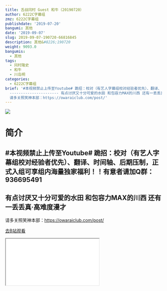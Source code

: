 ```yaml
---
title: 舌战冈村 Guest 和牛（20190720）
author: 6222C字幕组
zmz: 6222C字幕组
publishdate: '2019-07-20'
bangumi: 其他
date: '2019-09-07'
slug: 2019-09-07-190720-66816845
description: 其他&#8226;190720
weight: 9093.0
bangumis:
  - 其他
tags:
  - 冈村隆史
  - 和牛
  - 川岛明
categories:
  - 6222C字幕组
brief: '#本视频禁止上传至Youtube# 跪招：校对（有艺人字幕组校对经验者优先）、翻译、时间轴、后期压制，正式入组可享组内海量独家福利！！有意者请加Q群：936695491
  ---------------------- 有点讨厌又十分可爱的水田 和包容力MAX的川西 还有一丢丢真·高难度漫才 -----------------------
  请多关照笑神本部：https://owaraiclub.com/post/'
---
```

![](https://raw.githubusercontent.com/tcgriffith/owaraisite/master/static/tmpimg/4988d082957106e151847e2858c3f3419783a563.jpg.480.jpg)
# 简介  
#本视频禁止上传至Youtube#
跪招：校对（有艺人字幕组校对经验者优先）、翻译、时间轴、后期压制，正式入组可享组内海量独家福利！！有意者请加Q群：936695491
----------------------
有点讨厌又十分可爱的水田
和包容力MAX的川西
还有一丢丢真·高难度漫才
-----------------------
请多关照笑神本部：https://owaraiclub.com/post/  

[去B站观看](https://www.bilibili.com/video/av66816845/)
<div class ="resp-container"><iframe class="testiframe" src="//player.bilibili.com/player.html?aid=66816845"", scrolling="no", allowfullscreen="true" > </iframe></div> 
